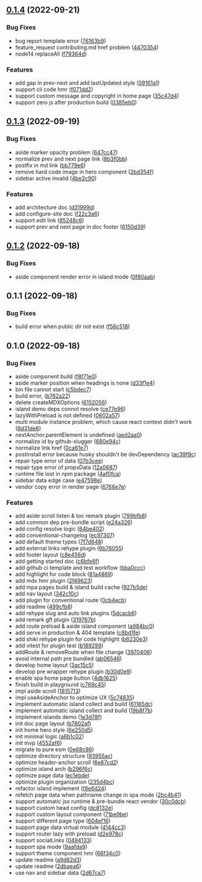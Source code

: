 

## [0.1.4](https://github.com/sanyuan0704/island.js/compare/0.1.3...0.1.4) (2022-09-21)


### Bug Fixes

* bug report template error ([76163b9](https://github.com/sanyuan0704/island.js/commit/76163b91a3ede010a88f377d896e3ba615dd1157))
* feature_request contributing.md href problem ([4470354](https://github.com/sanyuan0704/island.js/commit/447035442cb8fa4e6e6e1ea01e01cc7f58d0c735))
* node14 replaceAll ([f79364d](https://github.com/sanyuan0704/island.js/commit/f79364d4c707d503a45f6ddf131571bdb08f09c3))


### Features

* add gap in prev-next and add lastUpdated style ([09161a1](https://github.com/sanyuan0704/island.js/commit/09161a1113cc22f0874f223fe50ca196ed5b5084))
* support cli code hmr ([f071dd2](https://github.com/sanyuan0704/island.js/commit/f071dd29e6718c2a3dff0fe535d766071e67a45e))
* support custom message and copyright in home page ([35c47d4](https://github.com/sanyuan0704/island.js/commit/35c47d472536541fceb18a3ac3fe1e9ef4b503e6))
* support zero js after production build ([0385eb0](https://github.com/sanyuan0704/island.js/commit/0385eb066ec0fe0f56584e66256cda9794f4723d))

## [0.1.3](https://github.com/sanyuan0704/island.js/compare/0.1.2...0.1.3) (2022-09-19)


### Bug Fixes

* aside marker opacity problem ([647cc47](https://github.com/sanyuan0704/island.js/commit/647cc47c6e159b36337ca999d6b8abc7ff448112))
* normalize prev and next page link ([8b3f0bb](https://github.com/sanyuan0704/island.js/commit/8b3f0bbf304223130847eeb8218f57f1b265e816))
* postfix in md link ([bb779e6](https://github.com/sanyuan0704/island.js/commit/bb779e63bc66dd26714d60f3f7573bf33c24aa58))
* remove hard code image in hero component ([2bd354f](https://github.com/sanyuan0704/island.js/commit/2bd354f6abd0adb1de4e37764898de7a87940231))
* sidebar active invalid ([4be2c90](https://github.com/sanyuan0704/island.js/commit/4be2c90d230967e534eaa1ffda7c1031246dd805))


### Features

* add architecture doc ([d31999d](https://github.com/sanyuan0704/island.js/commit/d31999d3b24b6125f859d642dcd9c5bca5904683))
* add configure-site doc ([f22c3a6](https://github.com/sanyuan0704/island.js/commit/f22c3a67c62bcf7053ba5abdd0aa459388c85416))
* support edit link ([85248c6](https://github.com/sanyuan0704/island.js/commit/85248c62af7d3623f03e27cf53f78d272ced79e1))
* support prev and next page in doc footer ([6150d39](https://github.com/sanyuan0704/island.js/commit/6150d39781539a838d0c346c7050bc373b4b6d8a))

## [0.1.2](https://github.com/sanyuan0704/island.js/compare/0.1.1...0.1.2) (2022-09-18)


### Bug Fixes

* aside component render error in island mode ([0f80aab](https://github.com/sanyuan0704/island.js/commit/0f80aab6cb1bdca7e6d485835e759f7ff6b10f85))

## 0.1.1 (2022-09-18)

### Bug Fixes

- build error when public dir not exist ([f56c518](https://github.com/sanyuan0704/island.js/commit/f56c5180ed919d1f6aca14ecaa859f60fa1392b0))

## 0.1.0 (2022-09-18)

### Bug Fixes

- aside component build ([f8f71e0](https://github.com/sanyuan0704/react-islands/commit/f8f71e0a717337c8b87f78883aacd96719675ad4))
- aside marker position when headings is none ([d33f1e4](https://github.com/sanyuan0704/react-islands/commit/d33f1e4e5498eefcc03b0fa5802f19064d3f0b76))
- bin file cannot start ([c5bdec7](https://github.com/sanyuan0704/react-islands/commit/c5bdec777e280cb74504596597a51c2c8b4e5ac0))
- build error, ([b762a22](https://github.com/sanyuan0704/react-islands/commit/b762a22ceabdf861a83fcf90f1ca6ea78764341e))
- delete createMDXOptions ([6152056](https://github.com/sanyuan0704/react-islands/commit/6152056f3469a2db0e1d5f885395f0892a8d84c1))
- island demo deps connot resolve ([ce77e96](https://github.com/sanyuan0704/react-islands/commit/ce77e96fc2e9235dd50a86eade43b5bfbb238661))
- lazyWithPreload is not defined ([0602a57](https://github.com/sanyuan0704/react-islands/commit/0602a570069c4803401ed84a3d8cc934532d0034))
- multi module instance problem, which cause react context didn't work ([6d31de6](https://github.com/sanyuan0704/react-islands/commit/6d31de6a2af999a797592048e21154708f1a73ce))
- nextAnchor.parentElement is undefined ([aed2aa0](https://github.com/sanyuan0704/react-islands/commit/aed2aa07878e19e595cbda05b4271a9ee8c2e301))
- normalize id by github-slugger ([680e94c](https://github.com/sanyuan0704/react-islands/commit/680e94c6a1b7e6307b19bbbfc701e59fe1c22027))
- normalize link href ([0ca61e7](https://github.com/sanyuan0704/react-islands/commit/0ca61e7aa86d3489d5f81344c7a4665ad1d3c69c))
- postinstall error because husky shouldn't be devDependency ([ac39f9c](https://github.com/sanyuan0704/react-islands/commit/ac39f9c86ac69120ea05d118c983618150439e90))
- repair type error of data ([07b3cee](https://github.com/sanyuan0704/react-islands/commit/07b3cee21d8282664c344a0f954bdb04095303ac))
- repair type error of propsData ([12a0687](https://github.com/sanyuan0704/react-islands/commit/12a0687969c88b9128d3a715c20a5eb470153f67))
- runtime file lost in npm package ([4af0fca](https://github.com/sanyuan0704/react-islands/commit/4af0fca3d19a587b2ef789ff159b40f719ea4c09))
- sidebar data edge case ([e47598e](https://github.com/sanyuan0704/react-islands/commit/e47598e1cda8bf6e8d9222971b14d7880b936644))
- vendor copy error in render page ([6768e7e](https://github.com/sanyuan0704/react-islands/commit/6768e7e20f404bb7394f9b729c6eeb9559f40b48))

### Features

- add aside scroll listen & toc remark plugin ([799bfb8](https://github.com/sanyuan0704/react-islands/commit/799bfb87f85a4e5cf58c23bdbfec0e25b23abd6d))
- add common dep pre-bundle script ([e24a326](https://github.com/sanyuan0704/react-islands/commit/e24a326590625285b823a8c15dc9aee4dd2eba91))
- add config resolve logic ([64be402](https://github.com/sanyuan0704/react-islands/commit/64be4029734982b210cde174b2835deb0759cfb6))
- add conventional-changelog ([ec97307](https://github.com/sanyuan0704/react-islands/commit/ec97307c93d6f27a38f2bf4e9285adaa9942fc61))
- add default theme types ([7f7d648](https://github.com/sanyuan0704/react-islands/commit/7f7d64809bebd20fa26c686be8e34edbb01330ef))
- add external links rehype plugin ([6b76055](https://github.com/sanyuan0704/react-islands/commit/6b7605561ea69520bb9173862c6d89bc52fb8610))
- add footer layout ([c8e456d](https://github.com/sanyuan0704/react-islands/commit/c8e456daa3fcb22c72c5dbc477ee617cbe68242a))
- add getting started doc ([c6bfe6f](https://github.com/sanyuan0704/react-islands/commit/c6bfe6f31a01ee25ddcfe1cdbd93e7a974886bf1))
- add github ci template and test workflow ([bba0ccc](https://github.com/sanyuan0704/react-islands/commit/bba0cccc9d93a57c105c4af5e27a4058ea0880d6))
- add highlight for code block ([81a4869](https://github.com/sanyuan0704/react-islands/commit/81a4869642ded7ffdc76634c3964d9150c75a778))
- add mdx hmr plugin ([2f49623](https://github.com/sanyuan0704/react-islands/commit/2f496237a1e45df0e5498f09f3f5719bea58d518))
- add mpa pages build & island build cache ([927b5de](https://github.com/sanyuan0704/react-islands/commit/927b5de38e234b60ffb7bd528e2d5c0b20cb9d59))
- add nav layout ([342c10c](https://github.com/sanyuan0704/react-islands/commit/342c10c7832330eaa28c1bc95934837a79700399))
- add plugin for conventional route ([0cb4ecb](https://github.com/sanyuan0704/react-islands/commit/0cb4ecb1d5983ad878a82373c6cb89ae21869e27))
- add readme ([499cfb8](https://github.com/sanyuan0704/react-islands/commit/499cfb872fd2899833c78a5af1b7aa59d9e42bdf))
- add rehype slug and auto link plugins ([5dcacb6](https://github.com/sanyuan0704/react-islands/commit/5dcacb67fe4168057cd45d893c7d3f2eaf2a12d7))
- add remark gft plugin ([319767b](https://github.com/sanyuan0704/react-islands/commit/319767bab045fee0894e431c2ab54a1ab5bc6986))
- add route preload & aside island component ([a984bc0](https://github.com/sanyuan0704/react-islands/commit/a984bc0e15ac7cfd76c7729dc430d3a8f0e00b27))
- add serve in production & 404 template ([c8bd1fe](https://github.com/sanyuan0704/react-islands/commit/c8bd1fecd03f5c1a54e5144cf741d4dc4b0bf1dc))
- add shiki rehype plugin for code highlight ([b6230e3](https://github.com/sanyuan0704/react-islands/commit/b6230e30844eed4fcab48bcd7dfa5ef1220b6a90))
- add vitest for plugin test ([b189299](https://github.com/sanyuan0704/react-islands/commit/b189299ea1ef1e65c09ae3b16d5509d52ce91fb4))
- addRoute & removeRoute when file change ([3970406](https://github.com/sanyuan0704/react-islands/commit/397040649b87d27dfa3dc30e777131db010be1c2))
- avoid internal path pre bundled ([ab06546](https://github.com/sanyuan0704/react-islands/commit/ab06546757898ebe70b4ab3c78c12f240b61fa8d))
- develop home layout ([3ac15c5](https://github.com/sanyuan0704/react-islands/commit/3ac15c5e6eeddbe6684cdd4b48ff10abd1b1efb1))
- develop pre wrapper rehype plugin ([b30d0e9](https://github.com/sanyuan0704/react-islands/commit/b30d0e9798e7547896b20b54cebb0c05fac16ea4))
- enable spa home page button ([4db1625](https://github.com/sanyuan0704/react-islands/commit/4db162560e4f4d7ac87df9226c9bfe8fb371b01a))
- finish build in playground ([c769c45](https://github.com/sanyuan0704/react-islands/commit/c769c455e65128206314627c3b8caf491b3e1300))
- impl aside scroll ([1815713](https://github.com/sanyuan0704/react-islands/commit/18157136477b575c4cb744f2100d0f4dc5c7f058))
- impl useAsideAnchor to optimize UX ([5c74835](https://github.com/sanyuan0704/react-islands/commit/5c748355c56c38e1e8ab911ef1d50891ef996aa4))
- implement automatic island collect and build ([61165dc](https://github.com/sanyuan0704/react-islands/commit/61165dcb3ff43d1ec1b49cb46ab1616013901ef2))
- implement automatic island collect and build ([19b8f7b](https://github.com/sanyuan0704/react-islands/commit/19b8f7bc75444c4ab7648b89264ef2ff4cd9879f))
- implement islands demo ([1e3d78f](https://github.com/sanyuan0704/react-islands/commit/1e3d78f15b5523e634ef0cd2ae71fd60e832c829))
- init doc page layout ([b7802af](https://github.com/sanyuan0704/react-islands/commit/b7802afd7186e1836992263c3bff6bd3b9d2c36c))
- init home hero style ([6e250d5](https://github.com/sanyuan0704/react-islands/commit/6e250d59637e80df7005b3c40d65d85b3cfb6849))
- init minimal logic ([a6b1c02](https://github.com/sanyuan0704/react-islands/commit/a6b1c021c04cd0a6b4a5d89bf19dc0ea8613cd49))
- init mvp ([4552af6](https://github.com/sanyuan0704/react-islands/commit/4552af69aee26851ffb167ad62104fba1e7c527f))
- migrate to pure esm ([0e68c86](https://github.com/sanyuan0704/react-islands/commit/0e68c86f07116af29584d0f525ee7c05a787f845))
- optimize directory structure ([93955ac](https://github.com/sanyuan0704/react-islands/commit/93955ac5ae9231b3257e4007ada267c3bb3c6bb9))
- optimize header-anchor scroll ([6e87cd2](https://github.com/sanyuan0704/react-islands/commit/6e87cd23f2db808fe87ecfa3a3fff589e7615c8d))
- optimize island arch ([b296f6c](https://github.com/sanyuan0704/react-islands/commit/b296f6c8408a77d15239f238797174b2e5486f11))
- optimize page data ([ec1ebde](https://github.com/sanyuan0704/react-islands/commit/ec1ebdede53c339904106deb4356d282edde0db8))
- optimize plugin organization ([235d4bc](https://github.com/sanyuan0704/react-islands/commit/235d4bc61bf4ebbfb846996a356b0eaabcfdc1a3))
- refactor island implement ([f8e6d24](https://github.com/sanyuan0704/react-islands/commit/f8e6d242ff9d6c6205d08fe498a24320ac1141f4))
- refetch page data when pathname change in spa mode ([2bc4b41](https://github.com/sanyuan0704/react-islands/commit/2bc4b41e5f698245556deb492c652a598f06695f))
- support automatic jsx runtime & pre-bundle react vendor ([30c0dcb](https://github.com/sanyuan0704/react-islands/commit/30c0dcb07b73104ff0ec7537132ba25f84dbeff8))
- support custom head config ([dc8132e](https://github.com/sanyuan0704/react-islands/commit/dc8132e1a9111f9f45a77fddb224bffcef255318))
- support custom layout component ([71be9be](https://github.com/sanyuan0704/react-islands/commit/71be9bef0ca940747ce2891ba8aa71885b7effb0))
- support different page type ([604ef16](https://github.com/sanyuan0704/react-islands/commit/604ef16fd0fcea0c7ef46eaeb97bd7acfaf4484b))
- support page data virtual module ([4144cc3](https://github.com/sanyuan0704/react-islands/commit/4144cc3028a036fc7ce55b794c20bc6e8647522f))
- support router lazy with preload ([d2e978c](https://github.com/sanyuan0704/react-islands/commit/d2e978ca081ebd0b1e6b8f0fc8dd025c9593f84f))
- support socialLinks ([0494133](https://github.com/sanyuan0704/react-islands/commit/049413383a4a9848249910d90c5a303f734280b7))
- support spa mode ([9aafda9](https://github.com/sanyuan0704/react-islands/commit/9aafda908d3d00634f950eae4737cb97e6ae52f6))
- support theme component hmr ([66f34c0](https://github.com/sanyuan0704/react-islands/commit/66f34c01b4c9d750e9e3845b061d31d9cf4e4d69))
- update readme ([a9d82d3](https://github.com/sanyuan0704/react-islands/commit/a9d82d33df8b1d5fe218d44fa2052ebe82369fc0))
- update readme ([2dbaea6](https://github.com/sanyuan0704/react-islands/commit/2dbaea646fe738c8b0a0c234b38527200a4bcd52))
- use nav and sidebar data ([2d67ca7](https://github.com/sanyuan0704/react-islands/commit/2d67ca70b11ee9ecad3626be740b3610ef4dc258))